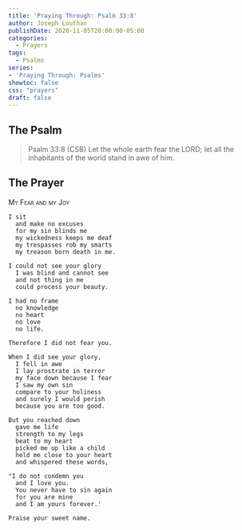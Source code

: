 ```yaml
---
title: 'Praying Through: Psalm 33:8'
author: Joseph Louthan
publishDate: 2020-11-05T20:00:00-05:00
categories:
  - Prayers
tags:
  - Psalms
series:
- 'Praying Through: Psalms'
showtoc: false
css: "prayers"
draft: false
---
```

## The Psalm

>Psalm 33:8 (CSB) Let the whole earth fear the LORD; let all the inhabitants of the world stand in awe of him.

## The Prayer

<div style="font-variant: small-caps;">
My Fear and my Joy
</div>

```text
I sit
  and make no excuses
  for my sin blinds me
  my wickedness keeps me deaf
  my trespasses rob my smarts
  my treason born death in me.

I could not see your glory
  I was blind and cannot see
  and not thing in me
  could process your beauty.

I had no frame
  no knowledge
  no heart
  no love
  no life.

Therefore I did not fear you.

When I did see your glory,
  I fell in awe
  I lay prostrate in terror
  my face down because I fear
  I saw my own sin
  compare to your holiness
  and surely I would perish
  because you are too good.

But you reached down
  gave me life
  strength to my legs
  beat to my heart
  picked me up like a child
  held me close to your heart
  and whispered these words,

"I do not condemn you
  and I love you.
  You never have to sin again
  for you are mine
  and I am yours forever.'

Praise your sweet name.
```
